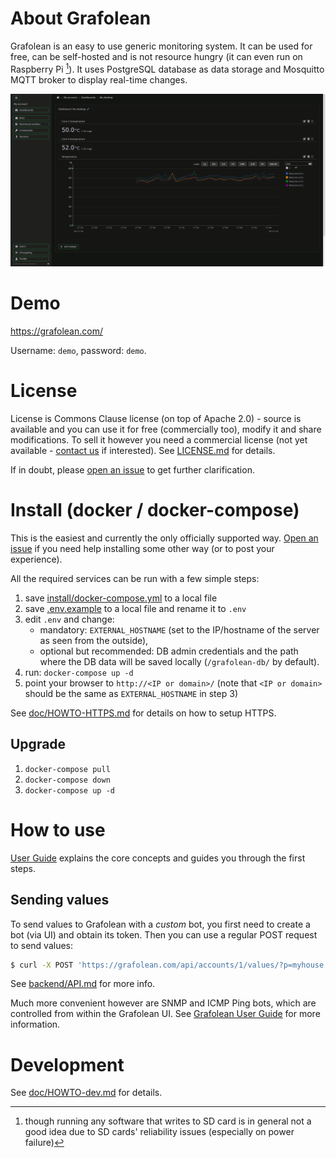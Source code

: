 # About Grafolean

Grafolean is an easy to use generic monitoring system. It can be used for free, can be self-hosted and is not resource hungry (it can even run on Raspberry Pi [^1]). It uses PostgreSQL database as data storage and Mosquitto MQTT broker to display real-time changes.

![screenshot](doc/screenshot-dark.png)

[^1]: though running any software that writes to SD card is in general not a good idea due to SD cards' reliability issues (especially on power failure)

# Demo

https://grafolean.com/

Username: `demo`, password: `demo`.

# License

License is Commons Clause license (on top of Apache 2.0) - source is available and you can use it for free (commercially too), modify it and
share modifications. To sell it however you need a commercial license (not yet available - [contact us](info@grafolean.com) if
interested). See [LICENSE.md](./LICENSE.md) for details.

If in doubt, please [open an issue](https://gitlab.com/grafolean/grafolean/issues) to get further clarification.

# Install (docker / docker-compose)

This is the easiest and currently the only officially supported way. [Open an issue](https://gitlab.com/grafolean/grafolean/issues) if you need help
installing some other way (or to post your experience).

All the required services can be run with a few simple steps:

1) save [install/docker-compose.yml](https://gitlab.com/grafolean/grafolean/raw/master/install/docker-compose.yml) to a local file
2) save [.env.example](https://gitlab.com/grafolean/grafolean/raw/master/install/.env.example) to a local file and rename it to `.env`
3) edit `.env` and change:
    - mandatory: `EXTERNAL_HOSTNAME` (set to the IP/hostname of the server as seen from the outside),
    - optional but recommended: DB admin credentials and the path where the DB data will be saved locally (`/grafolean-db/` by default).
4) run: `docker-compose up -d`
5) point your browser to `http://<IP or domain>/` (note that `<IP or domain>` should be the same as `EXTERNAL_HOSTNAME` in step 3)

See [doc/HOWTO-HTTPS.md](doc/HOWTO-HTTPS.md) for details on how to setup HTTPS.

## Upgrade

1) `docker-compose pull`
2) `docker-compose down`
3) `docker-compose up -d`

# How to use

[User Guide](doc/user-guide.md) explains the core concepts and guides you through the first steps.

## Sending values

To send values to Grafolean with a *custom* bot, you first need to create a bot (via UI) and obtain its token. Then you can use a regular POST request to send values:

```bash
$ curl -X POST 'https://grafolean.com/api/accounts/1/values/?p=myhouse.livingroom.humidity&v=57.3&b=<BotAPIToken>'
```

See [backend/API.md](https://gitlab.com/grafolean/grafolean/blob/master/backend/API.md) for more info.

Much more convenient however are SNMP and ICMP Ping bots, which are controlled from within the Grafolean UI. See [Grafolean User Guide](doc/user-guide.md) for more information.

# Development

See [doc/HOWTO-dev.md](doc/HOWTO-dev.md) for details.

